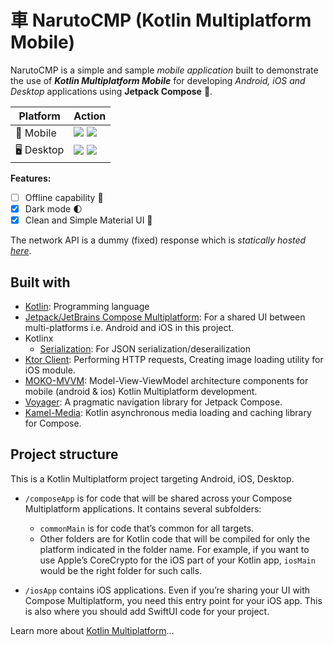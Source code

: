 # ⾞ NarutoCMP (Kotlin Multiplatform Mobile)

NarutoCMP is a simple and sample _mobile application_ built to demonstrate the use of
_**Kotlin Multiplatform Mobile**_ for developing _Android, iOS and Desktop_ applications
using **Jetpack Compose** 🚀.

| Platform    | Action                                                                                                                                                                                                                                                                                                                                                                                                                                                                                                                                  |
|-------------|-----------------------------------------------------------------------------------------------------------------------------------------------------------------------------------------------------------------------------------------------------------------------------------------------------------------------------------------------------------------------------------------------------------------------------------------------------------------------------------------------------------------------------------------|
| 📱 Mobile   | [![](https://img.shields.io/badge/Android-black.svg?style=for-the-badge&logo=android)](https://github.com/PatilShreyas/ChaKt-KMP/releases/latest/download/chakt-android.apk)  ![](https://img.shields.io/badge/iOS-black.svg?style=for-the-badge&logo=apple)                                                                                                                                                                                                                                                                                                                                                          |
| 🖥️ Desktop | [![](https://img.shields.io/badge/Windows-black.svg?style=for-the-badge&logo=windows)](https://github.com/PatilShreyas/ChaKt-KMP/releases/latest/download/chakt-windows-x64.jar) [![](https://img.shields.io/badge/MacOS-black.svg?style=for-the-badge&logo=apple)](https://github.com/PatilShreyas/ChaKt-KMP/releases/latest/download/chakt-macos-x64.jar) |

**Features:**

- [ ] Offline capability 📵
- [x] Dark mode 🌓
- [x] Clean and Simple Material UI 🎨

The network API is a dummy (fixed) response which is _statically hosted
[here](https://mocki.io/v1/7045e412-4c60-4099-b787-910781aa2acc)_.

## Built with 

- [Kotlin](kotlinlang.org): Programming language
- [Jetpack/JetBrains Compose Multiplatform](https://www.jetbrains.com/lp/compose-multiplatform/): For a shared UI between multi-platforms i.e. Android and iOS in this project.
- Kotlinx
  - [Serialization](https://github.com/Kotlin/kotlinx.serialization): For JSON serialization/deserailization
- [Ktor Client](https://github.com/ktorio/ktor): Performing HTTP requests, Creating image loading utility for iOS module.
- [MOKO-MVVM](https://github.com/icerockdev/moko-mvvm): Model-View-ViewModel architecture components for mobile (android & ios) Kotlin Multiplatform development.
- [Voyager](https://github.com/adrielcafe/voyager): A pragmatic navigation library for Jetpack Compose.
- [Kamel-Media](https://github.com/Kamel-Media/Kamel): Kotlin asynchronous media loading and caching library for Compose.
  
## Project structure 

This is a Kotlin Multiplatform project targeting Android, iOS, Desktop.

* `/composeApp` is for code that will be shared across your Compose Multiplatform applications.
  It contains several subfolders:
  - `commonMain` is for code that’s common for all targets.
  - Other folders are for Kotlin code that will be compiled for only the platform indicated in the folder name.
    For example, if you want to use Apple’s CoreCrypto for the iOS part of your Kotlin app,
    `iosMain` would be the right folder for such calls.

* `/iosApp` contains iOS applications. Even if you’re sharing your UI with Compose Multiplatform, 
  you need this entry point for your iOS app. This is also where you should add SwiftUI code for your project.


Learn more about [Kotlin Multiplatform](https://www.jetbrains.com/help/kotlin-multiplatform-dev/get-started.html)…
